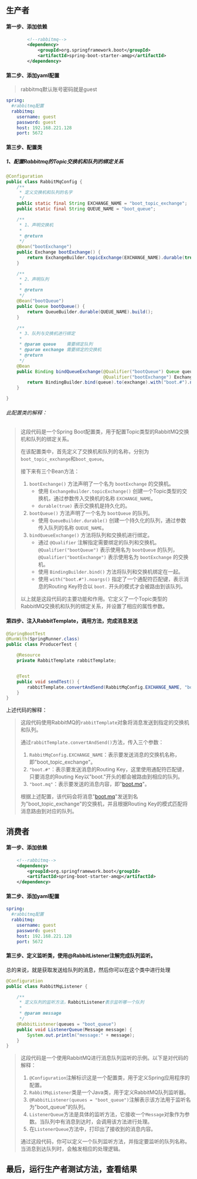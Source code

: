 ## 生产者

#### 第一步、添加依赖

```xml
        <!--rabbitmq-->
        <dependency>
            <groupId>org.springframework.boot</groupId>
            <artifactId>spring-boot-starter-amqp</artifactId>
        </dependency>
```



#### 第二步、添加yaml配置

> rabbitmq默认账号密码就是guest

```yaml
spring:
  #rabbitmq配置
  rabbitmq:
    username: guest
    password: guest
    host: 192.168.221.128
    port: 5672
```



#### 第三步、配置类

##### 1、配置Rabbitmq的Topic交换机和队列的绑定关系

```java
@Configuration
public class RabbitMqConfig {
    /**
     * 定义交换机和队列的名字
     */
    public static final String EXCHANGE_NAME = "boot_topic_exchange";
    public static final String QUEUE_NAME = "boot_queue";

    /**
     * 1、声明交换机
     *
     * @return
     */
    @Bean("bootExchange")
    public Exchange bootExchange() {
        return ExchangeBuilder.topicExchange(EXCHANGE_NAME).durable(true).build();
    }

    /**
     * 2、声明队列
     *
     * @return
     */
    @Bean("bootQueue")
    public Queue bootQueue() {
        return QueueBuilder.durable(QUEUE_NAME).build();
    }

    /**
     * 3、队列与交换机进行绑定
     *
     * @param queue    需要绑定队列
     * @param exchange 需要绑定的交换机
     * @return
     */
    @Bean
    public Binding bindQueueExchange(@Qualifier("bootQueue") Queue queue,
                                     @Qualifier("bootExchange") Exchange exchange) {
        return BindingBuilder.bind(queue).to(exchange).with("boot.#").noargs();
    }

}
```

###### 此配置类的解释：

> 这段代码是一个Spring Boot配置类，用于配置Topic类型的RabbitMQ交换机和队列的绑定关系。
>
> 在该配置类中，首先定义了交换机和队列的名称，分别为`boot_topic_exchange`和`boot_queue`。
>
> 接下来有三个Bean方法：
>
> 1. `bootExchange()` 方法声明了一个名为 `bootExchange` 的交换机。
>    - 使用 `ExchangeBuilder.topicExchange()` 创建一个Topic类型的交换机，通过参数传入交换机的名称 `EXCHANGE_NAME`。
>    - `durable(true)` 表示交换机是持久化的。
> 2. `bootQueue()` 方法声明了一个名为 `bootQueue` 的队列。
>    - 使用 `QueueBuilder.durable()` 创建一个持久化的队列，通过参数传入队列的名称 `QUEUE_NAME`。
> 3. `bindQueueExchange()` 方法将队列和交换机进行绑定。
>    - 通过 `@Qualifier` 注解指定需要绑定的队列和交换机。`@Qualifier("bootQueue")` 表示使用名为 `bootQueue` 的队列，`@Qualifier("bootExchange")` 表示使用名为 `bootExchange` 的交换机。
>    - 使用 `BindingBuilder.bind()` 方法将队列和交换机绑定在一起。
>    - 使用 `with("boot.#").noargs()` 指定了一个通配符匹配键，表示消息的Routing Key符合以 `boot.` 开头的模式才会被路由到该队列。
>
> 以上就是这段代码的主要功能和作用。它定义了一个Topic类型的RabbitMQ交换机和队列的绑定关系，并设置了相应的属性参数。



#### 第四步、注入RabbitTemplate，调用方法，完成消息发送

```java
@SpringBootTest
@RunWith(SpringRunner.class)
public class ProducerTest {

    @Resource
    private RabbitTemplate rabbitTemplate;


    @Test
    public void sendTest() {
        rabbitTemplate.convertAndSend(RabbitMqConfig.EXCHANGE_NAME, "boot.#", "boot.mq");
    }
}
```

上述代码的解释：

> 这段代码使用RabbitMQ的`rabbitTemplate`对象将消息发送到指定的交换机和队列。
>
> 通过`rabbitTemplate.convertAndSend()`方法，传入三个参数：
>
> 1. `RabbitMqConfig.EXCHANGE_NAME`：表示要发送消息的交换机名称，即"boot_topic_exchange"。
> 2. `"boot.#"`：表示要发送消息的Routing Key，这里使用通配符匹配键，只要消息的Routing Key以"boot."开头的都会被路由到相应的队列。
> 3. `"boot.mq"`：表示要发送的消息内容，即"[boot.mq](http://boot.mq/)"。
>
> 根据上述配置，该代码会将消息"[boot.mq](http://boot.mq/)"发送到名为"boot_topic_exchange"的交换机，并且根据Routing Key的模式匹配将消息路由到对应的队列。



## 消费者

#### 第一步、添加依赖

```xml
    <!--rabbitmq-->
    <dependency>
        <groupId>org.springframework.boot</groupId>
        <artifactId>spring-boot-starter-amqp</artifactId>
    </dependency>
```



#### 第二步、添加yaml配置

```yaml
spring:
  #rabbitmq配置
  rabbitmq:
    username: guest
    password: guest
    host: 192.168.221.128
    port: 5672
```



#### 第三步、定义监听类，使用@RabbitListener注解完成队列监听。

总的来说，就是获取发送给队列的消息，然后你可以在这个类中进行处理

```java
@Configuration
public class RabbitMqListener {

    /**
     * 定义队列的监听方法，RabbitListener表示监听哪一个队列
     *
     * @param message
     */
    @RabbitListener(queues = "boot_queue")
    public void ListenerQueue(Message message) {
        System.out.println("message:" + message);
    }
}
```

> 这段代码是一个使用RabbitMQ进行消息队列监听的示例。以下是对代码的解释：
>
> 1. `@Configuration`注解标识这是一个配置类，用于定义Spring应用程序的配置。
> 2. `RabbitMqListener`类是一个Java类，用于定义RabbitMQ队列监听器。
> 3. `@RabbitListener(queues = "boot_queue")`注解表示该方法用于监听名为"boot_queue"的队列。
> 4. `ListenerQueue`方法是具体的监听方法，它接收一个`Message`对象作为参数。当队列中有消息到达时，会调用该方法进行处理。
> 5. 在`ListenerQueue`方法中，打印出了接收到的消息内容。
>
> 通过这段代码，你可以定义一个队列监听方法，并指定要监听的队列名称。当消息到达队列时，会触发相应的处理逻辑。



## 最后，运行生产者测试方法，查看结果